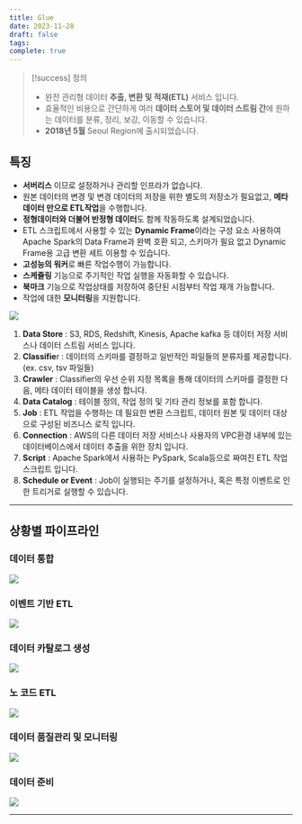 ```yaml
---
title: Glue
date: 2023-11-28
draft: false
tags: 
complete: true
---
```


> [!success] 정의
> - 완전 관리형 데이터 **추출, 변환 및 적재(ETL)** 서비스 입니다.
> - 효율적인 비용으로 간단하게 여러 **데이터 스토어 및 데이터 스트림 간**에 원하는 데이터를 분류, 정리, 보강, 이동할 수 있습니다.
> - **2018년 5월** Seoul Region에 출시되었습니다.

## 특징
- **서버리스** 이므로 설정하거나 관리할 인프라가 없습니다.
- 원본 데이터의 변경 및 변경 데이터의 저장을 위한 별도의 저장소가 필요없고, **메타데이터 만으로 ETL작업**을 수행합니다.
- **정형데이터와 더불어 반정형 데이터**도 함께 작동하도록 설계되었습니다.
- ETL 스크립트에서 사용할 수 있는 **Dynamic Frame**이라는 구성 요소 사용하여 Apache Spark의 Data Frame과 완벽 호환 되고, 스키마가 필요 없고 Dynamic Frame용 고급 변환 세트 이용할 수 있습니다.
- **고성능의 워커**로 빠른 작업수행이 가능합니다.
- **스케쥴링** 기능으로 주기적인 작업 실행을 자동화할 수 있습니다.
- **북마크** 기능으로 작업상태를 저장하여 중단된 시점부터 작업 재개 가능합니다.
- 작업에 대한 **모니터링**을 지원합니다.

![](https://i.imgur.com/u2BAKw4.png)

1. **Data Store** : S3, RDS, Redshift, Kinesis, Apache kafka 등 데이터 저장 서비스나 데이터 스트림 서비스 입니다.
2. **Classifie**r : 데이터의 스키마를 결정하고 일반적인 파일들의 분류자를 제공합니다.(ex. csv, tsv 파일들)
3. **Crawler** : Classifier의 우선 순위 지정 목록을 통해 데이터의 스키마를 결정한 다음, 메타 데이터 테이블을 생성 합니다.
4. **Data Catalog** : 테이블 정의, 작업 정의 및 기타 관리 정보를 포함 합니다.
5. **Job** : ETL 작업을 수행하는 데 필요한 변환 스크립트, 데이터 원본 및 데이터 대상으로 구성된 비즈니스 로직 입니다.
6. **Connection** : AWS의 다른 데이터 저장 서비스나 사용자의 VPC환경 내부에 있는 데이터베이스에서 데이터 추출을 위한 장치 입니다.
7. **Script** : Apache Spark에서 사용하는 PySpark, Scala등으로 짜여진 ETL 작업 스크립트 입니다.
8. **Schedule or Event** : Job이 실행되는 주기를 설정하거나, 혹은 특정 이벤트로 인한 트리거로 실행할 수 있습니다.

---
## 상황별 파이프라인

### 데이터 통합
![](https://i.imgur.com/Kytcm8P.png)


### 이벤트 기반 ETL
![](https://i.imgur.com/uv6qMgF.png)


### 데이터 카탈로그 생성
![](https://i.imgur.com/5hwghwS.png)

### 노 코드 ETL
![](https://i.imgur.com/yh8HhVX.png)


### 데이터 품질관리 및 모니터링
![](https://i.imgur.com/UWUNHWM.png)

### 데이터 준비
![](https://i.imgur.com/G7UgT5m.png)

---
